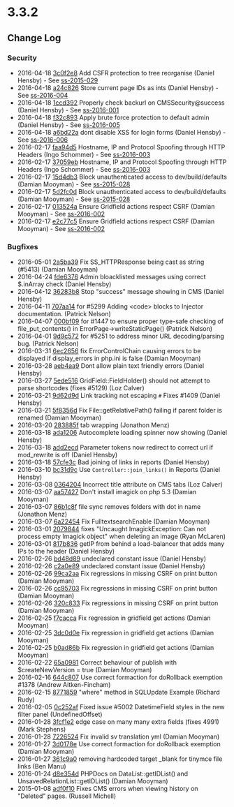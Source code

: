 # 3.3.2

<!--- Changes below this line will be automatically regenerated -->

## Change Log

### Security

 * 2016-04-18 [3c0f2e8](https://github.com/silverstripe/silverstripe-framework/commit/3c0f2e8e11a1bead64d869854b9dfc0f80e7579a) Add CSFR protection to tree reorganise (Daniel Hensby) - See [ss-2015-029](http://www.silverstripe.org/download/security-releases/ss-2015-029)
 * 2016-04-18 [a24c826](https://github.com/silverstripe/silverstripe-framework/commit/a24c8260b1d048dc6a0836eb1be9a1ca2056e770) Store current page IDs as ints (Daniel Hensby) - See [ss-2016-004](http://www.silverstripe.org/download/security-releases/ss-2016-004)
 * 2016-04-18 [1ccd392](https://github.com/silverstripe/silverstripe-framework/commit/1ccd3926e3dcecaa5c1b4f26a390d9eacc24a893) Properly check backurl on CMSSecurity@success (Daniel Hensby) - See [ss-2016-001](http://www.silverstripe.org/download/security-releases/ss-2016-001)
 * 2016-04-18 [f32c893](https://github.com/silverstripe/silverstripe-framework/commit/f32c893546340c8c279fd1ab6d4269e9d6539bc2) Apply brute force protection to default admin (Daniel Hensby) - See [ss-2016-005](http://www.silverstripe.org/download/security-releases/ss-2016-005)
 * 2016-04-18 [a6bd22a](https://github.com/silverstripe/silverstripe-framework/commit/a6bd22ab2f3b11a054d20be13306a19089510989) dont disable XSS for login forms (Daniel Hensby) - See [ss-2016-006](http://www.silverstripe.org/download/security-releases/ss-2016-006)
 * 2016-02-17 [faa94d5](https://github.com/silverstripe/silverstripe-framework/commit/faa94d51d570788dcebc2f2ef6e9de4d179ce1e4) Hostname, IP and Protocol Spoofing through HTTP Headers (Ingo Schommer) - See [ss-2016-003](http://www.silverstripe.org/download/security-releases/ss-2016-003)
 * 2016-02-17 [37059eb](https://github.com/silverstripe/silverstripe-framework/commit/37059eb6b3546f304e9c031abca0f096ddb175c6) Hostname, IP and Protocol Spoofing through HTTP Headers (Ingo Schommer) - See [ss-2016-003](http://www.silverstripe.org/download/security-releases/ss-2016-003)
 * 2016-02-17 [15d4db3](https://github.com/silverstripe/silverstripe-framework/commit/15d4db3b4a7dbc9a7e089f9329a396f8408ed7d9) Block unauthenticated access to dev/build/defaults (Damian Mooyman) - See [ss-2015-028](http://www.silverstripe.org/download/security-releases/ss-2015-028)
 * 2016-02-17 [5d2fc0d](https://github.com/silverstripe/silverstripe-framework/commit/5d2fc0d7cac4ce686f7ae05c1a7b1ad8c01711a8) Block unauthenticated access to dev/build/defaults (Damian Mooyman) - See [ss-2015-028](http://www.silverstripe.org/download/security-releases/ss-2015-028)
 * 2016-02-17 [013524a](https://github.com/silverstripe/silverstripe-framework/commit/013524af5069bb0cf909853f04418d9bef56d18c) Ensure Gridfield actions respect CSRF (Damian Mooyman) - See [ss-2016-002](http://www.silverstripe.org/download/security-releases/ss-2016-002)
 * 2016-02-17 [e2c77c5](https://github.com/silverstripe/silverstripe-framework/commit/e2c77c5a8f13e901c51a3684210811559b592f0c) Ensure Gridfield actions respect CSRF (Damian Mooyman) - See [ss-2016-002](http://www.silverstripe.org/download/security-releases/ss-2016-002)

### Bugfixes

 * 2016-05-01 [2a5ba39](https://github.com/silverstripe/silverstripe-framework/commit/2a5ba397e61b0c23fcc866bcd088876586ca8a3c) Fix SS_HTTPResponse being cast as string (#5413) (Damian Mooyman)
 * 2016-04-24 [fde6376](https://github.com/silverstripe/silverstripe-framework/commit/fde6376996dbaba31601065869c60676845eeb85) Admin bloacklisted messages using correct $.inArray check (Daniel Hensby)
 * 2016-04-12 [36283b8](https://github.com/silverstripe/silverstripe-framework/commit/36283b86d5305cc2c5d4823e54972cd301978389) Stop "success" message showing in CMS (Daniel Hensby)
 * 2016-04-11 [707aa14](https://github.com/silverstripe/silverstripe-framework/commit/707aa14c6ceb98b1a9b2f911d9f6520d32b3fa55) for #5299 Adding &lt;code&gt; blocks to Injector documentation. (Patrick Nelson)
 * 2016-04-07 [000bf09](https://github.com/silverstripe/silverstripe-cms/commit/000bf0935447e49b94faee1733cb09accd2042fc) for #1447 to ensure proper type-safe checking of file_put_contents() in ErrorPage-&gt;writeStaticPage() (Patrick Nelson)
 * 2016-04-01 [9d9c572](https://github.com/silverstripe/silverstripe-framework/commit/9d9c572cf819e9186b3bf386f5a9959c7508286c) for #5251 to address minor URL decoding/parsing bug. (Patrick Nelson)
 * 2016-03-31 [6ec2656](https://github.com/silverstripe/silverstripe-framework/commit/6ec26562019454483db79132a5c076cfa87dfe34) fix ErrorControlChain causing errors to be displayed if display_errors in php.ini is false (Damian Mooyman)
 * 2016-03-28 [aeb4aa9](https://github.com/silverstripe/silverstripe-framework/commit/aeb4aa9565dfcd251f527362518e5c8be1df7e02) Dont allow plain text friendly errors (Daniel Hensby)
 * 2016-03-27 [5ede516](https://github.com/silverstripe/silverstripe-framework/commit/5ede516c771055d09a1578e1598ac0ec58a28f5e) GridField::FieldHolder() should not attempt to parse shortcodes (fixes #5129) (Loz Calver)
 * 2016-03-21 [9d62d9d](https://github.com/silverstripe/silverstripe-cms/commit/9d62d9d3818d6acfc08a98b5e0fcaf255295f70f) Link tracking not escaping `#` Fixes #1409 (Daniel Hensby)
 * 2016-03-21 [5f8356d](https://github.com/silverstripe/silverstripe-framework/commit/5f8356d6868be9035c4b2a4d00d04c14ab34e4e4) Fix File::getRelativePath() failing if parent folder is renamed (Damian Mooyman)
 * 2016-03-20 [283885f](https://github.com/silverstripe/silverstripe-framework/commit/283885f0915154913b681e62bc04414e3a092fbf) tab wrapping (Jonathon Menz)
 * 2016-03-18 [ada1206](https://github.com/silverstripe/silverstripe-framework/commit/ada12066f3cfefd76d9354b24dde93e7168ce5ad) Autocomplete loading spinner now showing (Daniel Hensby)
 * 2016-03-18 [add2ecd](https://github.com/silverstripe/silverstripe-framework/commit/add2ecdf8bb977a0234cf773b578eae9872a0d28) Parameter tokens now redirect to correct url if mod_rewrite is off (Daniel Hensby)
 * 2016-03-18 [57cfe3c](https://github.com/silverstripe-labs/silverstripe-reports/commit/57cfe3c66a5d67e88bbb1d4150329c6d4841f683) Bad joining of links in reports (Daniel Hensby)
 * 2016-03-10 [bc31d9c](https://github.com/silverstripe/silverstripe-cms/commit/bc31d9ca9c667ba9015e35d5eae20158056a7b7c) Use `Controller::join_links()` in Reports (Daniel Hensby)
 * 2016-03-08 [0364204](https://github.com/silverstripe/silverstripe-cms/commit/036420470da5def5c8e45c94601d3494273d476c) Incorrect title attribute on CMS tabs (Loz Calver)
 * 2016-03-07 [aa57427](https://github.com/silverstripe/silverstripe-framework/commit/aa57427874f0115c2c188dfc821ba09bf467d241) Don't install imagick on php 5.3 (Damian Mooyman)
 * 2016-03-07 [86b1c8f](https://github.com/silverstripe/silverstripe-framework/commit/86b1c8fc2849e8f65f473286a3b2d09f4b76eaf7) file sync removes folders with dot in name (Jonathon Menz)
 * 2016-03-07 [6a22454](https://github.com/silverstripe/silverstripe-framework/commit/6a2245474d0d6c13d52a9a5104ac8ac3e8fd68a2) Fix FulltextsearchEnable (Damian Mooyman)
 * 2016-03-01 [2079844](https://github.com/silverstripe/silverstripe-framework/commit/2079844647e8422e600cb7c820e624a0a108bd07) fixes "Uncaught ImagickException: Can not process empty Imagick object" when deleting an image (Ryan McLaren)
 * 2016-03-01 [817b836](https://github.com/silverstripe/silverstripe-framework/commit/817b83687028894574ba5a8e8ee8f3af21f23188) getIP from behind a load-balancer that adds many IPs to the header (Daniel Hensby)
 * 2016-02-26 [bd48d89](https://github.com/silverstripe/silverstripe-framework/commit/bd48d89642a259e0a4c93ab2a686bc45b2ac3bc4) undeclared constant issue (Daniel Hensby)
 * 2016-02-26 [c2a0e89](https://github.com/silverstripe/silverstripe-framework/commit/c2a0e8945f6f2bc2ff8bd4013c16195cf6d7b940) undeclared constant issue (Daniel Hensby)
 * 2016-02-26 [99ca2aa](https://github.com/silverstripe/silverstripe-framework/commit/99ca2aa23d7107ac615f6752f473502fe7524ba0) Fix regressions in missing CSRF on print button (Damian Mooyman)
 * 2016-02-26 [cc95703](https://github.com/silverstripe/silverstripe-framework/commit/cc95703b18187b3940f02380f8e5667d61345660) Fix regressions in missing CSRF on print button (Damian Mooyman)
 * 2016-02-26 [320c833](https://github.com/silverstripe/silverstripe-framework/commit/320c833fa1573b35a0a48ff0052bd7f63844c54f) Fix regressions in missing CSRF on print button (Damian Mooyman)
 * 2016-02-25 [f7cacca](https://github.com/silverstripe/silverstripe-framework/commit/f7caccaa7a3de7a38732e2c309253df759ce1b3f) Fix regression in gridfield get actions (Damian Mooyman)
 * 2016-02-25 [3dc0d0e](https://github.com/silverstripe/silverstripe-framework/commit/3dc0d0ee89cba6b780c8770a94490c60a5b52745) Fix regression in gridfield get actions (Damian Mooyman)
 * 2016-02-25 [b0ad86b](https://github.com/silverstripe/silverstripe-framework/commit/b0ad86bf8f34115173e03bfc657c5bbb52e6a7c0) Fix regression in gridfield get actions (Damian Mooyman)
 * 2016-02-22 [65a0981](https://github.com/silverstripe/silverstripe-framework/commit/65a0981c0895bd92bcc020ef433b04e0de6ab05c) Correct behaviour of publish with $createNewVersion = true (Damian Mooyman)
 * 2016-02-16 [644c807](https://github.com/silverstripe/silverstripe-cms/commit/644c8070311e82d35c39c6e1f0d37cc8aba53665) Use correct formaction for doRollback exemption #1378 (Andrew Aitken-Fincham)
 * 2016-02-15 [8771859](https://github.com/silverstripe/silverstripe-framework/commit/87718597e8f04872c285808d0666fbb69c5100ba) "where" method in SQLUpdate Example (Richard Rudy)
 * 2016-02-05 [0c252af](https://github.com/silverstripe/silverstripe-framework/commit/0c252af3340057261a03fdecae8ac6f888292f12) Fixed issue #5002 DatetimeField styles in the new filter panel (UndefinedOffset)
 * 2016-01-28 [3fcf1e2](https://github.com/silverstripe/silverstripe-framework/commit/3fcf1e2c98629dcd0048ff9447bad4cd30b4bf95) edge case on many many extra fields (fixes 4991) (Mark Stephens)
 * 2016-01-28 [7226524](https://github.com/silverstripe/silverstripe-framework/commit/7226524eb279bcb40185bde3dd298dc4bb6b6667) Fix invalid sv translation yml (Damian Mooyman)
 * 2016-01-27 [3d0178e](https://github.com/silverstripe/silverstripe-cms/commit/3d0178ebc0b7408442ad2532f998ed47839e7117) Use correct formaction for doRollback exemption (Damian Mooyman)
 * 2016-01-27 [361c9a0](https://github.com/silverstripe/silverstripe-framework/commit/361c9a03fe62431ea9f3fda200df80470334835f) removing hardcoded target _blank for tinymce file links (Ben Manu)
 * 2016-01-24 [d8e354d](https://github.com/silverstripe/silverstripe-framework/commit/d8e354d144383fb6459adf92731853d2e54268d6) PHPDocs on DataList::getIDList() and UnsavedRelationList::getIDList() (Damian Mooyman)
 * 2015-01-08 [adf0f10](https://github.com/silverstripe/silverstripe-framework/commit/adf0f102cc7a04cf8fcac8743801d48214118cad) Fixes CMS errors when viewing history on "Deleted" pages. (Russell Michell)
